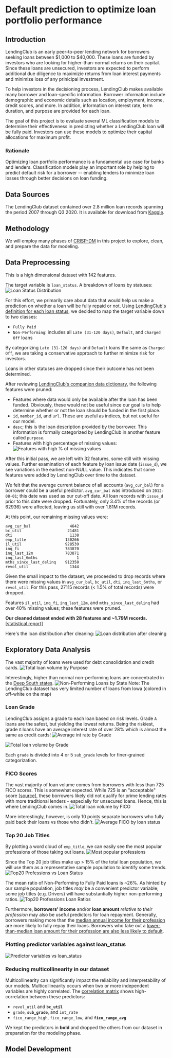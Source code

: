 # Default prediction to optimize loan portfolio performance

## Introduction
LendingClub is an early peer-to-peer lending network for borrowers seeking loans between $1,000 to $40,000.  These loans are funded by investors who are looking for higher-than-normal returns on their capital.  Since these loans are unsecured, investors are expected to perform additional due diligence to maximizie returns from loan interest payments and minimize loss of any prinicipal investment.

To help investors in the decisioning process, LendingClub makes available many borrower and loan-specific information.  Borrower information include demographic and economic details such as location, employment, income, credit scores, and more.  In addition, information on interest rate, term duration, and purpose are provided for each loan.

The goal of this project is to evaluate several ML classification models to determine their effectiveness in predicting whether a LendingClub loan will be fully paid.  Investors can use these models to optimize their capital allocations for maximum profit.

### Rationale
Optimizing loan portfolio performance is a fundamental use case for banks and lenders.  Classification models play an important role by helping to predict default risk for a borrower -- enabling lenders to minimize loan losses through better decisions on loan funding.

## Data Sources
The LendingClub dataset contained over 2.8 million loan records spanning the period 2007 through Q3 2020.  It is available for download from [Kaggle](https://www.kaggle.com/datasets/ethon0426/lending-club-20072020q1).

## Methodology

We will employ many phases of [CRISP-DM](https://en.wikipedia.org/wiki/Cross-industry_standard_process_for_data_mining) in this project to explore, clean, and prepare the data for modeling.

## Data Preprocessing
This is a high dimensional dataset with 142 features.

The target variable is `loan_status`.  A breakdown of loans by statuses:
![Loan Status Distribution](./output/loan_status_distribution.png)

For this effort, we primarily care about data that would help us make a prediction on whether a loan will be fully repaid or not.  Using [LendingClub's definition for each loan status](./data/What%20Do%20the%20Different%20Note%20Statuses%20Mean.pdf), we decided to map the target variable down to two classes:
* `Fully Paid`
* `Non-Performing`:  includes all `Late (31-120 days)`, `Default`, and `Charged Off` loans 

By categorizing `Late (31-120 days)` and `Default` loans the same as `Charged Off`, we are taking a conservative approach to further minimize risk for investors.

Loans in other statuses are dropped since their outcome has not been determined.

After reviewing [LendingClub's companion data dictionary](./data/LCDataDictionary.xlsx), the following features were pruned:
* Features where data would only be available after the loan has been funded.  Obviously, these would not be useful since our goal is to help determine whether or not the loan should be funded in the first place.
* `id`, `member_id`, and `url`.  These are useful as indices, but not useful for our model.
* `desc`; this is the loan description provided by the borrower.  This information is formally categorized by LendingClub in another feature called `purpose`.
* Features with high percentage of missing values:
![Features with high % of missing values](./output/table_features_with_over_40_pct_missing_values.png)

After this initial pass, we are left with 32 features, some still with missing values.  Further examination of each feature by loan issue date (`issue_d`), we see variations in the earliest non-NULL value.  This indicates that some features were added by LendingClub over time to the dataset.

We felt that the average current balance of all accounts (`avg_cur_bal`) for a borrower could be a useful predictor.  `avg_cur_bal` was introduced on `2012-08-01`; this date was used as our cut-off date.  All loan records with `issue_d` prior to this date were dropped.  Fortunately, only 3.4% of the records (or 62936) were affected, leaving us still with over 1.81M records.

At this point, our remaining missing values were:

```
avg_cur_bal                 4642
bc_util                    21481
dti                         1138
emp_title                 130266
il_util                   928539
inq_fi                    783870
inq_last_12m              783871
inq_last_6mths                 1
mths_since_last_delinq    912350
revol_util                  1344
```

Given the small impact to the dataset, we proceeded to drop records where there were missing values in `avg_cur_bal`, `bc_util`, `dti`, `inq_last_6mths`, or `revol_util`.  For this pass, 27115 records (< 1.5% of total records) were dropped.

Features `il_util`, `inq_fi`, `inq_last_12m`, and `mths_since_last_delinq` had over 40% missing values; these features were pruned.

**Our cleaned dataset ended with 28 features and ~1.79M records.**  [[statistical report]](https://html-preview.github.io/?url=https://github.com/dmtrinh/loan-default-prediction/blob/main/output/data_profile_report_after_cleaning.html)

Here's the loan distribution after cleaning:
![Loan distribution after cleaning](./output/new_loan_status_distribution.png)

## Exploratory Data Analysis

The vast majority of loans were used for debt consolidation and credit cards.
![Total loan volume by Purpose](./output/total_loan_amnt_by_purpose.png)

Interestingly, higher than normal non-performing loans are concentrated in the [Deep South states](https://en.wikipedia.org/wiki/Deep_South).
![Non-Performing Loans by State](./output/non_performing_loans_by_state_on_map.png)
Note: The LendingClub dataset has very limited number of loans from Iowa (colored in off-white on the map)

### Loan Grade

LendingClub assigns a grade to each loan based on risk levels.  Grade `A` loans are the safest, but yielding the lowest returns.  Being the riskiest, grade `G` loans have an average interest rate of over 28% which is almost the same as credit cards!
![Average int rate by Grade](./output/avg_int_rate_by_grade.png)

![Total loan volume by Grade](./output/total_loan_vol_by_grade.png)

Each `grade` is divided into 4 or 5 `sub_grade` levels for finer-grained categorization.

### FICO Scores

The vast majority of loan volume comes from borrowers with less than 725 FICO scores.  This is somewhat expected.  While 725 is an "acceptable" score [[source](https://www.experian.com/blogs/ask-experian/credit-education/score-basics/725-credit-score/)], these borrowers likely did not qualify for prime lending rates with more traditional lenders - especially for unsecured loans.  Hence, this is where LendingClub comes in.
![Total loan volume by FICO](./output/total_loan_vol_by_fico.png)

More interestingly, however, is only 10 points separate borrowers who fully paid back their loans vs those who didn't.
![Average FICO by loan status](./output/avg_fico_by_loan_status.png)

### Top 20 Job Titles

By plotting a word cloud of `emp_title`, we can easily see the most popular professions of those taking out loans.
![Most popular professions](./output/wordcloud_emp_title.png)

Since the Top 20 job titles make up > 15% of the total loan population, we will use them as a representative sample population to identify some trends.
![Top20 Professions vs Loan Status](./output/emp_title_top20_vs_loan_status.png)

The mean ratio of Non-Performing to Fully Paid loans is ~26%.  As hinted by our sample population, job titles _may_ be a convenient predictor variable; some job titles (e.g. Drivers) will have substantially higher non-performing ratios.
![Top20 Professions Loan Ratios](./output/emp_title_top20_ratio.png)

Furthermore, **borrowers' income** and/or **loan amount** _relative to their profession_ may also be useful predictors for loan repayment.  Generally, borrowers making more than the [median annual income for their profession](./output/emp_title_top20_vs_annual_inc2.png) are more likely to fully repay their loans.  Borrowers who take out a [lower-than-median loan amount for their profession are also less likely to default](./output/emp_title_top20_vs_loan_amnt.png).

### Plotting predictor variables against loan_status
![Predictor variables vs loan_status](./output/eda.png)

### Reducing multicollinearity in our dataset 
Multicollinearity can significantly impact the reliability and interpretability of our models.  Multicollinearity occurs when two or more independent variables are highly correlated.  The [correlation matrix](./output/correlation_matrix.png) shows high-correlation between these predictors:
* `revol_util` and **`bc_util`**
* `grade`, **`sub_grade`**, and `int_rate`
* `fico_range_high`, `fico_range_low`, and **`fico_range_avg`**

We kept the predictors in **bold** and dropped the others from our dataset in preparation for the modeling phase.

## Model Development
